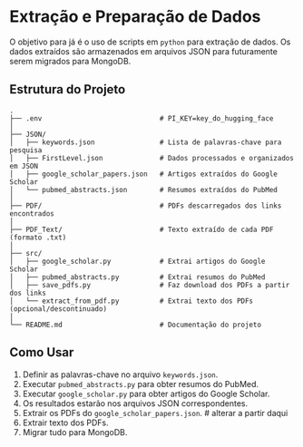 # Extração e Preparação de Dados

O objetivo para já é o uso de scripts em `python` para extração de dados. Os dados extraídos são armazenados em arquivos JSON para futuramente serem migrados para MongoDB.

## Estrutura do Projeto
```
.
├── .env                             # PI_KEY=key_do_hugging_face
│
├── JSON/
│   ├── keywords.json                # Lista de palavras-chave para pesquisa
│   ├── FirstLevel.json              # Dados processados e organizados em JSON
│   ├── google_scholar_papers.json   # Artigos extraídos do Google Scholar
│   └── pubmed_abstracts.json        # Resumos extraídos do PubMed
│
├── PDF/                             # PDFs descarregados dos links encontrados
│
├── PDF_Text/                        # Texto extraído de cada PDF (formato .txt)
│
├── src/
│   ├── google_scholar.py            # Extrai artigos do Google Scholar
│   ├── pubmed_abstracts.py          # Extrai resumos do PubMed
│   ├── save_pdfs.py                 # Faz download dos PDFs a partir dos links
│   └── extract_from_pdf.py          # Extrai texto dos PDFs (opcional/descontinuado)
│
└── README.md                        # Documentação do projeto

```



## Como Usar
1. Definir as palavras-chave no arquivo `keywords.json`.
2. Executar `pubmed_abstracts.py` para obter resumos do PubMed.
3. Executar `google_scholar.py` para obter artigos do Google Scholar.
4. Os resultados estarão nos arquivos JSON correspondentes.
5. Extrair os PDFs do `google_scholar_papers.json`.   # alterar a partir daqui
6. Extrair texto dos PDFs. 
8. Migrar tudo para MongoDB.
